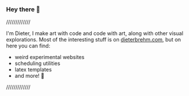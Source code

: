 ### Hey there 👋

/////////////

I'm Dieter, I make art with code and code with art, along with other visual explorations. Most of the interesting stuff is on [dieterbrehm.com](http://dieterbrehm.com), but on here you can find:

* weird experimental websites
* scheduling utilities
* latex templates
* and more! 🌱


/////////////
<!--
**Inkering/Inkering** is a ✨ _special_ ✨ repository because its `README.md` (this file) appears on your GitHub profile.

Here are some ideas to get you started:

- 🔭 I’m currently working on ...
- 🌱 I’m currently learning ...
- 👯 I’m looking to collaborate on ...
- 🤔 I’m looking for help with ...
- 💬 Ask me about ...
- 📫 How to reach me: ...
- 😄 Pronouns: ...
- ⚡ Fun fact: ...
-->
